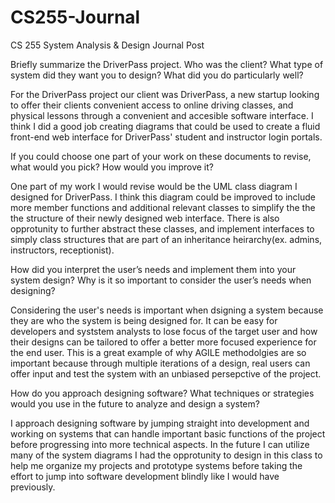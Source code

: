 # CS255-Journal
CS 255 System Analysis &amp; Design Journal Post

Briefly summarize the DriverPass project. Who was the client? What type of system did they want you to design?
What did you do particularly well?

For the DriverPass project our client was DriverPass, a new startup looking to offer their clients convenient access to online driving classes, and physical lessons through a convenient and accesible software interface.  I think I did a good job creating diagrams that could be used to create a fluid front-end web interface for DriverPass' student and instructor login portals.

If you could choose one part of your work on these documents to revise, what would you pick? How would you improve it?

One part of my work I would revise would be the UML class diagram I designed for DriverPass.  I think this diagram could be improved to include more member functions and additional relevant classes to simplify the the the structure of their newly designed web interface.  There is also opprotunity to further abstract these classes, and implement interfaces to simply class structures that are part of an inheritance heirarchy(ex. admins, instructors, receptionist).


How did you interpret the user’s needs and implement them into your system design? Why is it so important to consider the user’s needs when designing?

Considering the user's needs is important when dsigning a system because they are who the system is being designed for.  It can be easy for developers and syststem analysts to lose focus of the target user and how their designs can be tailored to offer a better more focused experience for the end user.  This is a great example of why AGILE methodolgies are so important because through multiple iterations of a design, real users can offer input and test the system with an unbiased persepctive of the project.


How do you approach designing software? What techniques or strategies would you use in the future to analyze and design a system?

I approach designing software by jumping straight into development and working on systems that can handle important basic functions of the project before progressing into more technical aspects.  In the future I can utilize many of the system diagrams I had the opprotunity to design in this class to help me organize my projects and prototype systems before taking the effort to jump into software development blindly like I would have previously.
